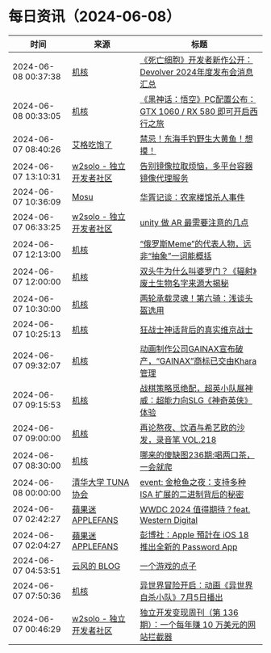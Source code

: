 ﻿# 每日资讯（2024-06-08）

|时间|来源|标题|
|---|---|---|
|2024-06-08 00:37:38|[机核](https://www.gcores.com/rss)|[《死亡细胞》开发者新作公开：Devolver 2024年度发布会消息汇总](https://www.gcores.com/articles/183108)|
|2024-06-08 00:33:05|[机核](https://www.gcores.com/rss)|[《黑神话：悟空》PC配置公布：GTX 1060 / RX 580 即可开启西行之旅](https://www.gcores.com/articles/183110)|
|2024-06-07 08:40:26|[艾格吃饱了](https://feedpress.me/wx-aigechibaole)|[禁忌！东海手钓野生大黄鱼！想摸！](http://mp.weixin.qq.com/s?__biz=MjM5NTYxODQyMA%3D%3D&mid=2653454423&idx=1&sn=9a912d5c42d646b7a10e0288fb9b18a6)|
|2024-06-07 13:10:31|[w2solo - 独立开发者社区](https://w2solo.com/topics/feed)|[告别镜像拉取烦恼，多平台容器镜像代理服务](https://w2solo.com/topics/4680)|
|2024-06-07 10:36:09|[Mosu](https://www.mosuzi.com/atom.xml)|[华胥记谈：农家楼馆杀人事件](https://mosuzi.com/docs/common/dream-murder/)|
|2024-06-07 06:33:25|[w2solo - 独立开发者社区](https://w2solo.com/topics/feed)|[unity 做 AR 最需要注意的几点](https://w2solo.com/topics/4679)|
|2024-06-07 12:13:00|[机核](https://www.gcores.com/rss)|[“俄罗斯Meme”的代表人物，远非“抽象”一词能概括](https://www.gcores.com/articles/183080)|
|2024-06-07 12:00:00|[机核](https://www.gcores.com/rss)|[双头牛为什么叫婆罗门？《辐射》废土生物名字来源大揭秘](https://www.gcores.com/videos/183071)|
|2024-06-07 10:30:00|[机核](https://www.gcores.com/rss)|[两轮承载灵魂！第六骑：浅谈头盔选用](https://www.gcores.com/videos/182996)|
|2024-06-07 10:25:13|[机核](https://www.gcores.com/rss)|[狂战士神话背后的真实维京战士](https://www.gcores.com/articles/183084)|
|2024-06-07 09:32:07|[机核](https://www.gcores.com/rss)|[动画制作公司GAINAX宣布破产，“GAINAX”商标已交由Khara管理](https://www.gcores.com/articles/183072)|
|2024-06-07 09:15:53|[机核](https://www.gcores.com/rss)|[战棋策略觅绝配，超英小队展神威：超能力向SLG《神奇英侠》体验](https://www.gcores.com/articles/183074)|
|2024-06-07 09:00:00|[机核](https://www.gcores.com/rss)|[再论熬夜、饮酒与希艺欧的沙发，录音笔 VOL.218](https://www.gcores.com/radios/183073)|
|2024-06-07 08:30:00|[机核](https://www.gcores.com/rss)|[哪来的傻缺图236期:喝两口茶，一会就爬](https://www.gcores.com/articles/180447)|
|2024-06-08 00:00:00|[清华大学 TUNA 协会](https://tuna.moe/feed.xml)|[event: 金枪鱼之夜：支持多种 ISA 扩展的二进制背后的秘密](https://tuna.moe/event/2024/multi-isa-binary/)|
|2024-06-07 02:42:27|[蘋果迷 APPLEFANS](https://applefans.today/feed/)|[WWDC 2024 值得期待？feat. Western Digital](https://applefans.today/2024-06-wwdc24-sandisk-reviews/)|
|2024-06-07 02:04:27|[蘋果迷 APPLEFANS](https://applefans.today/feed/)|[彭博社：Apple 預計在 iOS 18 推出全新的 Password App](https://applefans.today/2024-06-ios-18-new-passwords-app/)|
|2024-06-07 04:53:51|[云风的 BLOG](http://blog.codingnow.com/atom.xml)|[一个游戏的点子](https://blog.codingnow.com/2024/06/game_idea.html)|
|2024-06-07 07:50:36|[机核](https://www.gcores.com/rss)|[异世界冒险开启：动画《异世界自杀小队》7月5日播出](https://www.gcores.com/articles/183069)|
|2024-06-07 00:46:29|[w2solo - 独立开发者社区](https://w2solo.com/topics/feed)|[独立开发变现周刊（第 136 期）：一个每年赚 10 万美元的网站拦截器](https://w2solo.com/topics/4678)|
